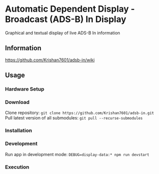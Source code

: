 # Automatic Dependent Display - Broadcast (ADS-B) In Display
Graphical and textual display of live ADS-B In information

## Information
https://github.com/Krishan7601/adsb-in/wiki

## Usage
### Hardware Setup
### Download
Clone repository:
  `git clone https://github.com/Krishan7601/adsb-in.git`   
Pull latest version of all submodules:
  `git pull --recurse-submodules` 
### Installation
### Development
Run app in development mode:
  `DEBUG=display-data:* npm run devstart`
### Execution
